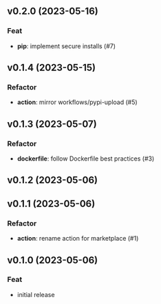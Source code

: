 ## v0.2.0 (2023-05-16)

### Feat

- **pip**: implement secure installs (#7)

## v0.1.4 (2023-05-15)

### Refactor

- **action**: mirror workflows/pypi-upload (#5)

## v0.1.3 (2023-05-07)

### Refactor

- **dockerfile**: follow Dockerfile best practices (#3)

## v0.1.2 (2023-05-06)

## v0.1.1 (2023-05-06)

### Refactor

- **action**: rename action for marketplace (#1)

## v0.1.0 (2023-05-06)

### Feat

- initial release
